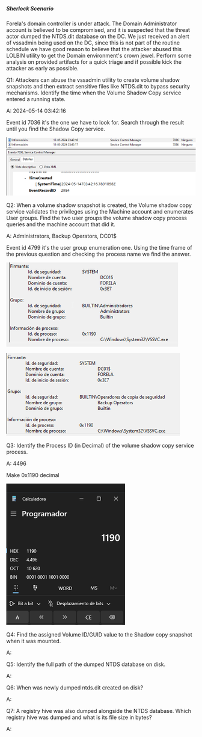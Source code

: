 
##### Sherlock Scenario

Forela's domain controller is under attack. The Domain Administrator account is believed to be compromised, and it is suspected that the threat actor dumped the NTDS.dit database on the DC. We just received an alert of vssadmin being used on the DC, since this is not part of the routine schedule we have good reason to believe that the attacker abused this LOLBIN utility to get the Domain environment's crown jewel. Perform some analysis on provided artifacts for a quick triage and if possible kick the attacker as early as possible.



Q1: Attackers can abuse the vssadmin utility to create volume shadow snapshots and then extract sensitive files like NTDS.dit to bypass security mechanisms. Identify the time when the Volume Shadow Copy service entered a running state.

A: 2024-05-14 03:42:16

Event id 7036 it's the one we have to look for. Search through the result until you find the Shadow Copy service.

![](../../Img/Pasted%20image%2020250427145931.png)

Q2: When a volume shadow snapshot is created, the Volume shadow copy service validates the privileges using the Machine account and enumerates User groups. Find the two user groups the volume shadow copy process queries and the machine account that did it.

A: Administrators, Backup Operators, DC01$

Event id 4799 it's the user group enumeration one. Using the time frame of the previous question and checking the process name we find the answer.

![](../../Img/Pasted%20image%2020250427150656.png)

![](../../Img/Pasted%20image%2020250427150644.png)

Q3: Identify the Process ID (in Decimal) of the volume shadow copy service process.

A: 4496

Make 0x1190 decimal

![](../../Img/Pasted%20image%2020250427150855.png)

Q4: Find the assigned Volume ID/GUID value to the Shadow copy snapshot when it was mounted.

A: 



Q5: Identify the full path of the dumped NTDS database on disk.

A: 

Q6: When was newly dumped ntds.dit created on disk?

A: 

Q7: A registry hive was also dumped alongside the NTDS database. Which registry hive was dumped and what is its file size in bytes?

A: 
